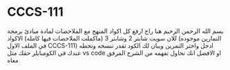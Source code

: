 # CCCS-111
بسم الله الرحمن الرحيم هنا راح ارفع كل اكواد المنهج مع الملاحضات لمادة مبادئ برمجة 
للان سويت شابتر 2 وشابتر 3 (ماكملت الملاحضات فيها كامله)
الاكواد (التمارين موجوده في الملف الاول CCCS-111) ادخل واختر التمرين ويبان لك الكود تقدر تنسخه وتحطه عندك في الكومبايلر حقك مثل vs code او الافضل انك تحاول تفهمه من الشرح المرفق معاه 
